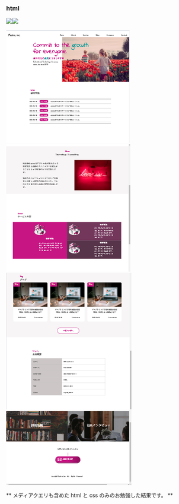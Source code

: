 ### html

<img src="https://img.shields.io/badge/-Html5-pink.svg?logo=html5&style=for-the-badge" height="40"><img src="https://img.shields.io/badge/-CSS3-blue.svg?logo=css3&style=for-the-badge" height="40">

![スクールのお勉強画面](sample1.png)
![スクールのお勉強画面](sample2.png)
![スクールのお勉強画面](sample3.png)
![スクールのお勉強画面](sample4.png)

** メディアクエリも含めた html と css のみのお勉強した結果です。 **
